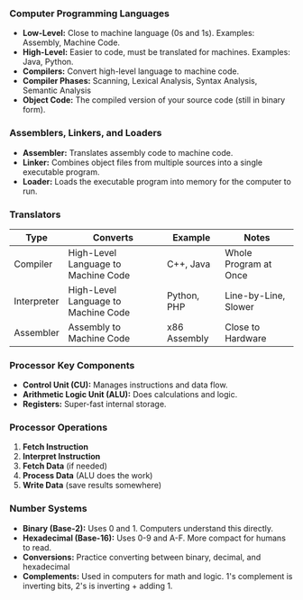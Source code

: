 ### Computer Programming Languages
- **Low-Level:** Close to machine language (0s and 1s). Examples: Assembly, Machine Code.
- **High-Level:** Easier to code, must be translated for machines. Examples: Java, Python.
- **Compilers:** Convert high-level language to machine code.
- **Compiler Phases:** Scanning, Lexical Analysis, Syntax Analysis, Semantic Analysis
- **Object Code:** The compiled version of your source code (still in binary form).
### Assemblers, Linkers, and Loaders
- **Assembler:** Translates assembly code to machine code.
- **Linker:** Combines object files from multiple sources into a single executable program.
- **Loader:** Loads the executable program into memory for the computer to run.
### Translators

| Type        | Converts                            | Example      | Notes                 |
| ----------- | ----------------------------------- | ------------ | --------------------- |
| Compiler    | High-Level Language to Machine Code | C++, Java    | Whole Program at Once |
| Interpreter | High-Level Language to Machine Code | Python, PHP  | Line-by-Line, Slower  |
| Assembler   | Assembly to Machine Code            | x86 Assembly | Close to Hardware     |
### Processor Key Components
- **Control Unit (CU):** Manages instructions and data flow.
- **Arithmetic Logic Unit (ALU):** Does calculations and logic.
- **Registers:** Super-fast internal storage.
### Processor Operations
1. **Fetch Instruction**
2. **Interpret Instruction**
3. **Fetch Data** (if needed)
4. **Process Data** (ALU does the work)
5. **Write Data** (save results somewhere)
### Number Systems
- **Binary (Base-2):** Uses 0 and 1. Computers understand this directly.
- **Hexadecimal (Base-16):** Uses 0-9 and A-F. More compact for humans to read.
- **Conversions:** Practice converting between binary, decimal, and hexadecimal
- **Complements:** Used in computers for math and logic. 1's complement is inverting bits, 2's is inverting + adding 1.
